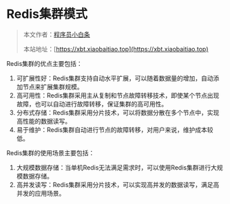 # Redis集群模式

> 本文作者：[程序员小白条](https://github.com/luoye6)
>
> 本站地址：[https://xbt.xiaobaitiao.top](https://xbt.xiaobaitiao.top)
> 
Redis集群的优点主要包括：

1. 可扩展性好：Redis集群支持自动水平扩展，可以随着数据量的增加，自动添加节点来扩展集群规模。
2. 高可用性：Redis集群采用主从复制和节点故障转移技术，即使某个节点出现故障，也可以自动进行故障转移，保证集群的高可用性。
3. 分布式存储：Redis集群采用分片技术，可以将数据分散在多个节点中，实现高性能的数据读写。
4. 易于维护：Redis集群自动进行节点的故障转移，对用户来说，维护成本较低。

Redis集群的使用场景主要包括：

1. 大规模数据存储：当单机Redis无法满足需求时，可以使用Redis集群进行大规模数据存储。
2. 高并发读写：Redis集群采用分片技术，可以实现高并发的数据读写，满足高并发的应用场景。
